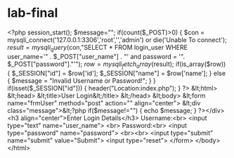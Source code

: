 # lab-final
&lt;?php     session_start();     $message="";     if(count($_POST)>0) {         $con = mysqli_connect('127.0.0.1:3306','root','','admin') or die('Unable To connect');         $result = mysqli_query($con,"SELECT * FROM login_user WHERE user_name='" . $_POST["user_name"] . "' and password = '". $_POST["password"]."'");         $row  = mysqli_fetch_array($result);         if(is_array($row)) {         $_SESSION["id"] = $row['id'];         $_SESSION["name"] = $row['name'];         } else {          $message = "Invalid Username or Password!";         }     }     if(isset($_SESSION["id"])) {     header("Location:index.php");     } ?> &lt;html> &lt;head> &lt;title>User Login&lt;/title> &lt;/head> &lt;body> &lt;form name="frmUser" method="post" action="" align="center"> &lt;div class="message">&lt;?php if($message!="") { echo $message; } ?>&lt;/div> &lt;h3 align="center">Enter Login Details&lt;/h3>  Username:&lt;br>  &lt;input type="text" name="user_name">  &lt;br>  Password:&lt;br> &lt;input type="password" name="password"> &lt;br>&lt;br> &lt;input type="submit" name="submit" value="Submit"> &lt;input type="reset"> &lt;/form> &lt;/body> &lt;/html>
